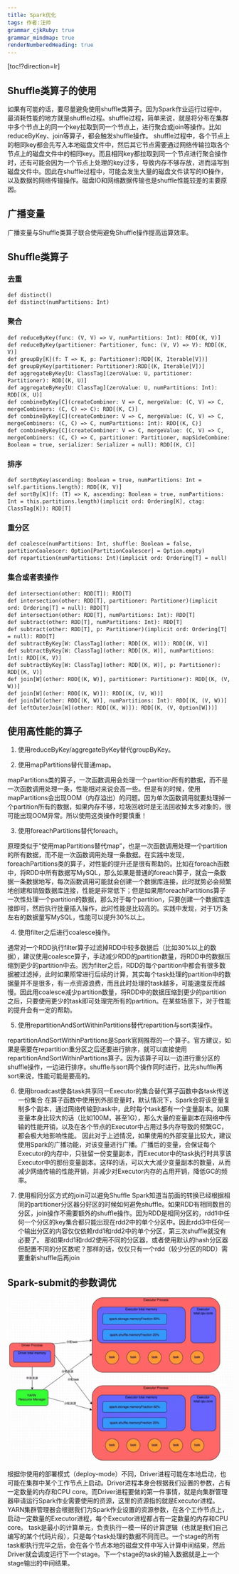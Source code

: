 ```yaml
---
title: Spark优化
tags: 作者:汪帅
grammar_cjkRuby: true
grammar_mindmap: true
renderNumberedHeading: true
---
```


[toc!?direction=lr]


## Shuffle类算子的使用

如果有可能的话，要尽量避免使用shuffle类算子。因为Spark作业运行过程中，最消耗性能的地方就是shuffle过程。shuffle过程，简单来说，就是将分布在集群中多个节点上的同一个key拉取到同一个节点上，进行聚合或join等操作。比如reduceByKey、join等算子，都会触发shuffle操作。
shuffle过程中，各个节点上的相同key都会先写入本地磁盘文件中，然后其它节点需要通过网络传输拉取各个节点上的磁盘文件中的相同key。而且相同key都拉取到同一个节点进行聚合操作时，还有可能会因为一个节点上处理的key过多，导致内存不够存放，进而溢写到磁盘文件中。因此在shuffle过程中，可能会发生大量的磁盘文件读写的IO操作，以及数据的网络传输操作。磁盘IO和网络数据传输也是shuffle性能较差的主要原因。

## 广播变量

广播变量与Shuffle类算子联合使用避免Shuffle操作提高运算效率。

## Shuffle类算子

### 去重

``` scala?linenums
def distinct()
def distinct(numPartitions: Int)
```

### 聚合

``` scala?linenums
def reduceByKey(func: (V, V) => V, numPartitions: Int): RDD[(K, V)]
def reduceByKey(partitioner: Partitioner, func: (V, V) => V): RDD[(K, V)]
def groupBy[K](f: T => K, p: Partitioner):RDD[(K, Iterable[V])]
def groupByKey(partitioner: Partitioner):RDD[(K, Iterable[V])]
def aggregateByKey[U: ClassTag](zeroValue: U, partitioner: Partitioner): RDD[(K, U)]
def aggregateByKey[U: ClassTag](zeroValue: U, numPartitions: Int): RDD[(K, U)]
def combineByKey[C](createCombiner: V => C, mergeValue: (C, V) => C, mergeCombiners: (C, C) => C): RDD[(K, C)]
def combineByKey[C](createCombiner: V => C, mergeValue: (C, V) => C, mergeCombiners: (C, C) => C, numPartitions: Int): RDD[(K, C)]
def combineByKey[C](createCombiner: V => C, mergeValue: (C, V) => C, mergeCombiners: (C, C) => C, partitioner: Partitioner, mapSideCombine: Boolean = true, serializer: Serializer = null): RDD[(K, C)]
```

### 排序

``` scala?linenums
def sortByKey(ascending: Boolean = true, numPartitions: Int = self.partitions.length): RDD[(K, V)]
def sortBy[K](f: (T) => K, ascending: Boolean = true, numPartitions: Int = this.partitions.length)(implicit ord: Ordering[K], ctag: ClassTag[K]): RDD[T]
```

### 重分区

``` scala?linenums
def coalesce(numPartitions: Int, shuffle: Boolean = false, partitionCoalescer: Option[PartitionCoalescer] = Option.empty)
def repartition(numPartitions: Int)(implicit ord: Ordering[T] = null)
```

### 集合或者表操作

``` scala?linenums
def intersection(other: RDD[T]): RDD[T]
def intersection(other: RDD[T], partitioner: Partitioner)(implicit ord: Ordering[T] = null): RDD[T]
def intersection(other: RDD[T], numPartitions: Int): RDD[T]
def subtract(other: RDD[T], numPartitions: Int): RDD[T]
def subtract(other: RDD[T], p: Partitioner)(implicit ord: Ordering[T] = null): RDD[T]
def subtractByKey[W: ClassTag](other: RDD[(K, W)]): RDD[(K, V)]
def subtractByKey[W: ClassTag](other: RDD[(K, W)], numPartitions: Int): RDD[(K, V)]
def subtractByKey[W: ClassTag](other: RDD[(K, W)], p: Partitioner): RDD[(K, V)]
def join[W](other: RDD[(K, W)], partitioner: Partitioner): RDD[(K, (V, W))]
def join[W](other: RDD[(K, W)]): RDD[(K, (V, W))]
def join[W](other: RDD[(K, W)], numPartitions: Int): RDD[(K, (V, W))]
def leftOuterJoin[W](other: RDD[(K, W)]): RDD[(K, (V, Option[W]))]
```

## 使用高性能的算子


1. 使用reduceByKey/aggregateByKey替代groupByKey。

2. 使用mapPartitions替代普通map。

mapPartitions类的算子，一次函数调用会处理一个partition所有的数据，而不是一次函数调用处理一条，性能相对来说会高一些。但是有的时候，使用mapPartitions会出现OOM（内存溢出）的问题。因为单次函数调用就要处理掉一个partition所有的数据，如果内存不够，垃圾回收时是无法回收掉太多对象的，很可能出现OOM异常。所以使用这类操作时要慎重！

3. 使用foreachPartitions替代foreach。

原理类似于“使用mapPartitions替代map”，也是一次函数调用处理一个partition的所有数据，而不是一次函数调用处理一条数据。在实践中发现，foreachPartitions类的算子，对性能的提升还是很有帮助的。比如在foreach函数中，将RDD中所有数据写MySQL，那么如果是普通的foreach算子，就会一条数据一条数据地写，每次函数调用可能就会创建一个数据库连接，此时就势必会频繁地创建和销毁数据库连接，性能是非常低下；但是如果用foreachPartitions算子一次性处理一个partition的数据，那么对于每个partition，只要创建一个数据库连接即可，然后执行批量插入操作，此时性能是比较高的。实践中发现，对于1万条左右的数据量写MySQL，性能可以提升30%以上。

4. 使用filter之后进行coalesce操作。

通常对一个RDD执行filter算子过滤掉RDD中较多数据后（比如30%以上的数据），建议使用coalesce算子，手动减少RDD的partition数量，将RDD中的数据压缩到更少的partition中去。因为filter之后，RDD的每个partition中都会有很多数据被过滤掉，此时如果照常进行后续的计算，其实每个task处理的partition中的数据量并不是很多，有一点资源浪费，而且此时处理的task越多，可能速度反而越慢。因此用coalesce减少partition数量，将RDD中的数据压缩到更少的partition之后，只要使用更少的task即可处理完所有的partition。在某些场景下，对于性能的提升会有一定的帮助。

5. 使用repartitionAndSortWithinPartitions替代repartition与sort类操作。

repartitionAndSortWithinPartitions是Spark官网推荐的一个算子。官方建议，如果是需要在repartition重分区之后还要进行排序，就可以直接使用repartitionAndSortWithinPartitions算子。因为该算子可以一边进行重分区的shuffle操作，一边进行排序。shuffle与sort两个操作同时进行，比先shuffle再sort来说，性能可能是要高的。

6. 使用broadcast使各task共享同一Executor的集合替代算子函数中各task传送一份集合
在算子函数中使用到外部变量时，默认情况下，Spark会将该变量复制多个副本，通过网络传输到task中，此时每个task都有一个变量副本。如果变量本身比较大的话（比如100M，甚至1G），那么大量的变量副本在网络中传输的性能开销，以及在各个节点的Executor中占用过多内存导致的频繁GC，都会极大地影响性能。
因此对于上述情况，如果使用的外部变量比较大，建议使用Spark的广播功能，对该变量进行广播。广播后的变量，会保证每个Executor的内存中，只驻留一份变量副本，而Executor中的task执行时共享该Executor中的那份变量副本。这样的话，可以大大减少变量副本的数量，从而减少网络传输的性能开销，并减少对Executor内存的占用开销，降低GC的频率。

7. 使用相同分区方式的join可以避免Shuffle
Spark知道当前面的转换已经根据相同的partitioner分区器分好区的时候如何避免shuffle。如果RDD有相同数目的分区，join操作不需要额外的shuffle操作。因为RDD是相同分区的，rdd1中任何一个分区的key集合都只能出现在rdd2中的单个分区中。因此rdd3中任何一个输出分区的内容仅仅依赖rdd1和rdd2中的单个分区，第三次shuffle就没有必要了。
那如果rdd1和rdd2使用不同的分区器，或者使用默认的hash分区器但配置不同的分区数呢？那样的话，仅仅只有一个rdd（较少分区的RDD）需要重新shuffle后再join


## Spark-submit的参数调优

![Spark作业基本原理图](https://www.github.com/Tu-maimes/document/raw/master/小书匠/20180822095251656.jpg "20180822095251656")


根据你使用的部署模式（deploy-mode）不同，Driver进程可能在本地启动，也可能在集群中某个工作节点上启动。Driver进程本身会根据我们设置的参数，占有一定数量的内存和CPU core。而Driver进程要做的第一件事情，就是向集群管理器申请运行Spark作业需要使用的资源，这里的资源指的就是Executor进程。
YARN集群管理器会根据我们为Spark作业设置的资源参数，在各个工作节点上，启动一定数量的Executor进程，每个Executor进程都占有一定数量的内存和CPU core。
task是最小的计算单元，负责执行一模一样的计算逻辑（也就是我们自己编写的某个代码片段），只是每个task处理的数据不同而已。一个stage的所有task都执行完毕之后，会在各个节点本地的磁盘文件中写入计算中间结果，然后Driver就会调度运行下一个stage。下一个stage的task的输入数据就是上一个stage输出的中间结果。